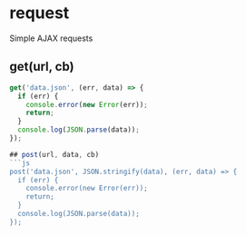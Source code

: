 # request
Simple AJAX requests

## get(url, cb)
```js
get('data.json', (err, data) => {
  if (err) {
    console.error(new Error(err));
    return;
  }
  console.log(JSON.parse(data));
});

## post(url, data, cb)
```js
post('data.json', JSON.stringify(data), (err, data) => {
  if (err) {
    console.error(new Error(err));
    return;
  }
  console.log(JSON.parse(data));
});
